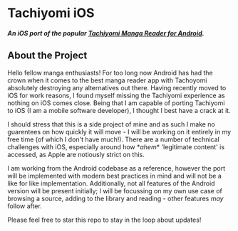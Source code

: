# Tachiyomi iOS
##### An iOS port of the popular [Tachiyomi Manga Reader for Android](https://github.com/tachiyomiorg/tachiyomi).

## About the Project

Hello fellow manga enthusiasts! For too long now Android has had the crown when it comes to the best manga reader app with Tachoyomi absolutely destroying any alternatives out there. Having recently moved to iOS for work reasons, I found myself missing the Tachiyomi experience as nothing on iOS comes close. Being that I am capable of porting Tachiyomi to iOS (I am a mobile software developer), I thought I best have a crack at it.

I should stress that this is a side project of mine and as such I make no guarentees on how quickly it will move - I will be working on it entirely in my free time (of which I don't have much!). There are a number of technical challenges with iOS, especially around how \**ahem*\* 'legitimate content' is accessed, as Apple are notiously strict on this.

I am working from the Android codebase as a reference, however the port will be implemented with modern best practices in mind and will not be a like for like implementation. Additionally, not all features of the Android version will be present initially; I will be focussing on my own use case of browsing a source, adding to the library and reading - other features *may* follow after.

Please feel free to star this repo to stay in the loop about updates!